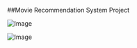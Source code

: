 ##Movie Recommendation System Project

![Image](https://github.com/user-attachments/assets/8ffdf3b7-dcd6-4075-a205-e97af70ff15c)

![Image](https://github.com/user-attachments/assets/dfeecf4d-d192-49f9-9d57-44b7c1ab756f)

